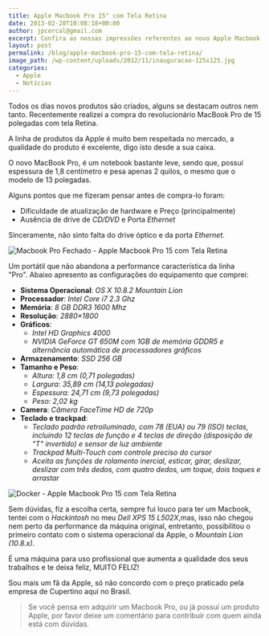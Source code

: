 ```yaml
---
title: Apple Macbook Pro 15" com Tela Retina
date: 2013-02-20T10:08:18+00:00
author: jpcercal@gmail.com
excerpt: Confira as nossas impressões referentes ao novo Apple Macbook Pro de 15 polegadas com tela Retina. Um portátil com um belo design e ótima performance.
layout: post
permalink: /blog/apple-macbook-pro-15-com-tela-retina/
image_path: /wp-content/uploads/2012/11/inauguracao-125x125.jpg
categories:
  - Apple
  - Notícias
---
```


Todos os dias novos produtos são criados, alguns se destacam outros nem tanto. Recentemente realizei a compra do revolucionário MacBook Pro de 15 polegadas com tela Retina.

A linha de produtos da Apple é muito bem respeitada no mercado, a qualidade do produto é excelente, digo isto desde a sua caixa.

O novo MacBook Pro, é um notebook bastante leve, sendo que, possuí espessura de 1,8 centímetro e pesa apenas 2 quilos, o mesmo que o modelo de 13 polegadas.

Alguns pontos que me fizeram pensar antes de compra-lo foram:

* Dificuldade de atualização de hardware e Preço (principalmente)
* Ausência de drive de _CD/DVD_ e Porta _Ethernet_

Sinceramente, não sinto falta do drive óptico e da porta _Ethernet_.

![Macbook Pro Fechado - Apple Macbook Pro 15 com Tela Retina](http://sistemas.cekurte.com/wp-content/uploads/2013/02/Macbook-Pro-Fechado.jpg "Apple Macbook Pro 15 com Tela Retina")

Um portátil que não abandona a performance característica da linha "Pro". Abaixo apresento as configurações do equipamento que comprei:

* **Sistema Operacional**: _OS X 10.8.2 Mountain Lion_
* **Processador**: _Intel Core i7 2.3 Ghz_
* **Memória**: _8 GB DDR3 1600 Mhz_
* **Resolução**: _2880×1800_
* **Gráficos**:
  * _Intel HD Graphics 4000_
  * _NVIDIA GeForce GT 650M com 1GB de memória GDDR5 e alternância automática de processadores gráficos_
* **Armazenamento**: _SSD 256 GB_
* **Tamanho e Peso**:
  * _Altura: 1,8 cm (0,71 polegadas)_
  * _Largura: 35,89 cm (14,13 polegadas)_
  * _Espessura: 24,71 cm (9,73 polegadas)_
  * _Peso: 2,02 kg_
* **Camera**: _Câmera FaceTime HD de 720p_
* **Teclado e trackpad**:
  * _Teclado padrão retroiluminado, com 78 (EUA) ou 79 (ISO) teclas, incluindo 12 teclas de função e 4 teclas de direção (disposição de "T" invertido) e sensor de luz ambiente_
  * _Trackpad Multi-Touch com controle preciso do cursor_
  * _Aceita as funções de rolamento inercial, esticar, girar, deslizar, deslizar com três dedos, com quatro dedos, um toque, dois toques e arrastar_

![Docker - Apple Macbook Pro 15 com Tela Retina](http://sistemas.cekurte.com/wp-content/uploads/2013/02/Macbook-Pro-1024x212.jpg "Apple Macbook Pro 15 com Tela Retina")

Sem dúvidas, fiz a escolha certa, sempre fui louco para ter um Macbook, tentei com o _Hackintosh_ no meu _Dell XPS 15 L502X_,mas, isso não chegou nem perto da performance da máquina original, entretanto, possibilitou o primeiro contato com o sistema operacional da Apple, o _Mountain Lion (10.8.x)_.

É uma máquina para uso profissional que aumenta a qualidade dos seus trabalhos e te deixa feliz, MUITO FELIZ!

Sou mais um fã da Apple, só não concordo com o preço praticado pela empresa de Cupertino aqui no Brasil.

> Se você pensa em adquirir um Macbook Pro, ou já possuí um produto Apple, por favor deixe um comentário para contribuir com quem ainda está com dúvidas.

